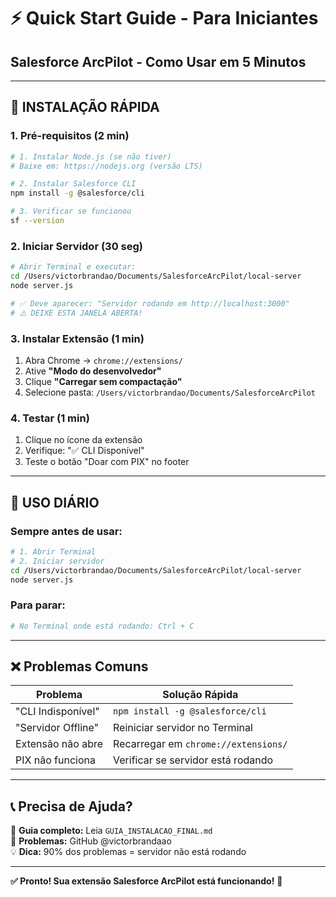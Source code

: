 # ⚡ Quick Start Guide - Para Iniciantes

## Salesforce ArcPilot - Como Usar em 5 Minutos

---

## 🚀 **INSTALAÇÃO RÁPIDA**

### **1. Pré-requisitos (2 min)**

```bash
# 1. Instalar Node.js (se não tiver)
# Baixe em: https://nodejs.org (versão LTS)

# 2. Instalar Salesforce CLI
npm install -g @salesforce/cli

# 3. Verificar se funcionou
sf --version
```

### **2. Iniciar Servidor (30 seg)**

```bash
# Abrir Terminal e executar:
cd /Users/victorbrandao/Documents/SalesforceArcPilot/local-server
node server.js

# ✅ Deve aparecer: "Servidor rodando em http://localhost:3000"
# ⚠️ DEIXE ESTA JANELA ABERTA!
```

### **3. Instalar Extensão (1 min)**

1. Abra Chrome → `chrome://extensions/`
2. Ative **"Modo do desenvolvedor"**
3. Clique **"Carregar sem compactação"**
4. Selecione pasta: `/Users/victorbrandao/Documents/SalesforceArcPilot`

### **4. Testar (1 min)**

1. Clique no ícone da extensão
2. Verifique: "✅ CLI Disponível"
3. Teste o botão "Doar com PIX" no footer

---

## 🎯 **USO DIÁRIO**

### **Sempre antes de usar:**

```bash
# 1. Abrir Terminal
# 2. Iniciar servidor
cd /Users/victorbrandao/Documents/SalesforceArcPilot/local-server
node server.js
```

### **Para parar:**

```bash
# No Terminal onde está rodando: Ctrl + C
```

---

## ❌ **Problemas Comuns**

| Problema           | Solução Rápida                       |
| ------------------ | ------------------------------------ |
| "CLI Indisponível" | `npm install -g @salesforce/cli`     |
| "Servidor Offline" | Reiniciar servidor no Terminal       |
| Extensão não abre  | Recarregar em `chrome://extensions/` |
| PIX não funciona   | Verificar se servidor está rodando   |

---

## 📞 **Precisa de Ajuda?**

📖 **Guia completo:** Leia `GUIA_INSTALACAO_FINAL.md`  
🐛 **Problemas:** GitHub @victorbrandaao  
💡 **Dica:** 90% dos problemas = servidor não está rodando

---

**✅ Pronto! Sua extensão Salesforce ArcPilot está funcionando!** 🎉
